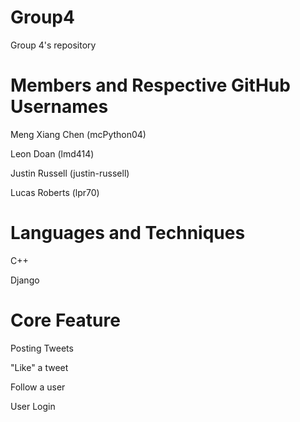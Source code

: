 # Group4
Group 4's repository

# Members and Respective GitHub Usernames
Meng Xiang Chen (mcPython04)

Leon Doan (lmd414)

Justin Russell (justin-russell)   

Lucas Roberts (lpr70)

# Languages and Techniques
C++

Django

# Core Feature
Posting Tweets

"Like" a tweet

Follow a user

User Login
